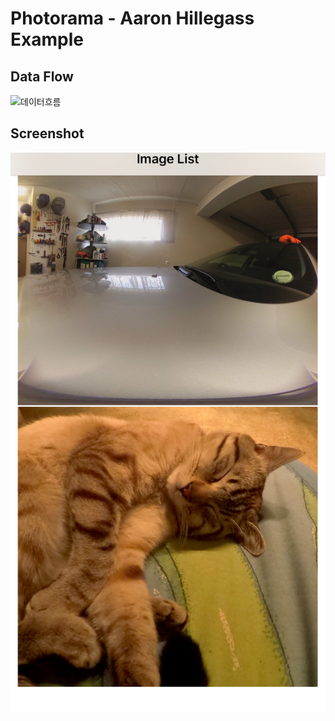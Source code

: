# Photorama - Aaron Hillegass Example

## Data Flow

![데이터흐름](./images/dataFlow.png)

## Screenshot

![screenshot](./images/screenshot.PNG)

